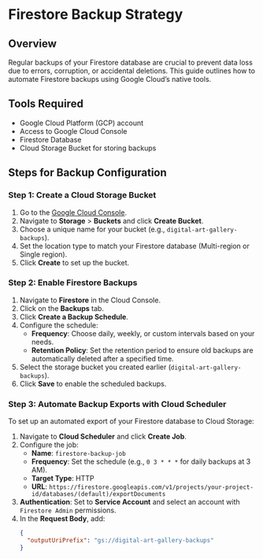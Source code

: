 # Firestore Backup Strategy

## Overview
Regular backups of your Firestore database are crucial to prevent data loss due to errors, corruption, or accidental deletions. This guide outlines how to automate Firestore backups using Google Cloud’s native tools.

## Tools Required
- Google Cloud Platform (GCP) account
- Access to Google Cloud Console
- Firestore Database
- Cloud Storage Bucket for storing backups

## Steps for Backup Configuration

### Step 1: Create a Cloud Storage Bucket
1. Go to the [Google Cloud Console](https://console.cloud.google.com/).
2. Navigate to **Storage** > **Buckets** and click **Create Bucket**.
3. Choose a unique name for your bucket (e.g., `digital-art-gallery-backups`).
4. Set the location type to match your Firestore database (Multi-region or Single region).
5. Click **Create** to set up the bucket.

### Step 2: Enable Firestore Backups
1. Navigate to **Firestore** in the Cloud Console.
2. Click on the **Backups** tab.
3. Click **Create a Backup Schedule**.
4. Configure the schedule:
   - **Frequency**: Choose daily, weekly, or custom intervals based on your needs.
   - **Retention Policy**: Set the retention period to ensure old backups are automatically deleted after a specified time.
5. Select the storage bucket you created earlier (`digital-art-gallery-backups`).
6. Click **Save** to enable the scheduled backups.

### Step 3: Automate Backup Exports with Cloud Scheduler
To set up an automated export of your Firestore database to Cloud Storage:
1. Navigate to **Cloud Scheduler** and click **Create Job**.
2. Configure the job:
   - **Name**: `firestore-backup-job`
   - **Frequency**: Set the schedule (e.g., `0 3 * * *` for daily backups at 3 AM).
   - **Target Type**: HTTP
   - **URL**: `https://firestore.googleapis.com/v1/projects/your-project-id/databases/(default)/exportDocuments`
3. **Authentication**: Set to **Service Account** and select an account with `Firestore Admin` permissions.
4. In the **Request Body**, add:
   ```json
   {
     "outputUriPrefix": "gs://digital-art-gallery-backups"
   }
